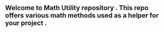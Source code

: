 ## Welcome to Math Utility repository . This repo offers various math methods used as a helper for your project . 